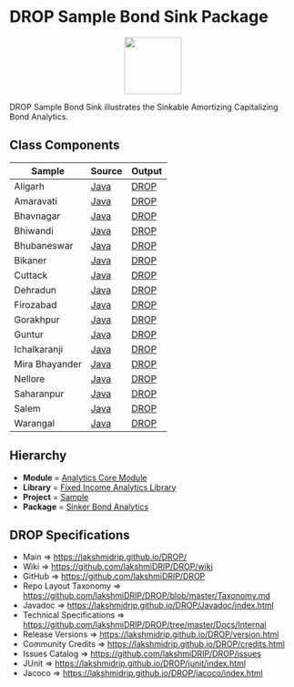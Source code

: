 # DROP Sample Bond Sink Package

<p align="center"><img src="https://github.com/lakshmiDRIP/DROP/blob/master/DRIP_Logo.gif?raw=true" width="100"></p>

DROP Sample Bond Sink illustrates the Sinkable Amortizing Capitalizing Bond Analytics.


## Class Components

 |     Sample     | Source | Output |
 |----------------|--------|--------|
 | Aligarh        | [Java](https://github.com/lakshmiDRIP/DROP/tree/master/src/main/java/org/drip/sample/bondsink/Aligarh.java) | [DROP](https://github.com/lakshmiDRIP/DROP/blob/master/drop/org/drip/sample/bondsink/Aligarh.drop) |
 | Amaravati      | [Java](https://github.com/lakshmiDRIP/DROP/tree/master/src/main/java/org/drip/sample/bondsink/Amaravati.java) | [DROP](https://github.com/lakshmiDRIP/DROP/blob/master/drop/org/drip/sample/bondsink/Amaravati.drop) |
 | Bhavnagar      | [Java](https://github.com/lakshmiDRIP/DROP/tree/master/src/main/java/org/drip/sample/bondsink/Bhavnagar.java) | [DROP](https://github.com/lakshmiDRIP/DROP/blob/master/drop/org/drip/sample/bondsink/Bhavnagar.drop) |
 | Bhiwandi       | [Java](https://github.com/lakshmiDRIP/DROP/tree/master/src/main/java/org/drip/sample/bondsink/Bhiwandi.java) | [DROP](https://github.com/lakshmiDRIP/DROP/blob/master/drop/org/drip/sample/bondsink/Bhiwandi.drop) |
 | Bhubaneswar    | [Java](https://github.com/lakshmiDRIP/DROP/tree/master/src/main/java/org/drip/sample/bondsink/Bhubaneswar.java) | [DROP](https://github.com/lakshmiDRIP/DROP/blob/master/drop/org/drip/sample/bondsink/Bhubaneswar.drop) |
 | Bikaner        | [Java](https://github.com/lakshmiDRIP/DROP/tree/master/src/main/java/org/drip/sample/bondsink/Bikaner.java) | [DROP](https://github.com/lakshmiDRIP/DROP/blob/master/drop/org/drip/sample/bondsink/Bikaner.drop) |
 | Cuttack        | [Java](https://github.com/lakshmiDRIP/DROP/tree/master/src/main/java/org/drip/sample/bondsink/Cuttack.java) | [DROP](https://github.com/lakshmiDRIP/DROP/blob/master/drop/org/drip/sample/bondsink/Cuttack.drop) |
 | Dehradun       | [Java](https://github.com/lakshmiDRIP/DROP/tree/master/src/main/java/org/drip/sample/bondsink/Dehradun.java) | [DROP](https://github.com/lakshmiDRIP/DROP/blob/master/drop/org/drip/sample/bondsink/Dehradun.drop) |
 | Firozabad      | [Java](https://github.com/lakshmiDRIP/DROP/tree/master/src/main/java/org/drip/sample/bondsink/Firozabad.java) | [DROP](https://github.com/lakshmiDRIP/DROP/blob/master/drop/org/drip/sample/bondsink/Firozabad.drop) |
 | Gorakhpur      | [Java](https://github.com/lakshmiDRIP/DROP/tree/master/src/main/java/org/drip/sample/bondsink/Gorakhpur.java) | [DROP](https://github.com/lakshmiDRIP/DROP/blob/master/drop/org/drip/sample/bondsink/Gorakhpur.drop) |
 | Guntur         | [Java](https://github.com/lakshmiDRIP/DROP/tree/master/src/main/java/org/drip/sample/bondsink/Guntur.java) | [DROP](https://github.com/lakshmiDRIP/DROP/blob/master/drop/org/drip/sample/bondsink/Guntur.drop) |
 | Ichalkaranji   | [Java](https://github.com/lakshmiDRIP/DROP/tree/master/src/main/java/org/drip/sample/bondsink/Ichalkaranji.java) | [DROP](https://github.com/lakshmiDRIP/DROP/blob/master/drop/org/drip/sample/bondsink/Ichalkaranji.drop) |
 | Mira Bhayander | [Java](https://github.com/lakshmiDRIP/DROP/tree/master/src/main/java/org/drip/sample/bondsink/MiraBhayander.java) | [DROP](https://github.com/lakshmiDRIP/DROP/blob/master/drop/org/drip/sample/bondsink/MiraBhayander.drop) |
 | Nellore        | [Java](https://github.com/lakshmiDRIP/DROP/tree/master/src/main/java/org/drip/sample/bondsink/Nellore.java) | [DROP](https://github.com/lakshmiDRIP/DROP/blob/master/drop/org/drip/sample/bondsink/Nellore.drop) |
 | Saharanpur     | [Java](https://github.com/lakshmiDRIP/DROP/tree/master/src/main/java/org/drip/sample/bondsink/Saharanpur.java) | [DROP](https://github.com/lakshmiDRIP/DROP/blob/master/drop/org/drip/sample/bondsink/Saharanpur.drop) |
 | Salem          | [Java](https://github.com/lakshmiDRIP/DROP/tree/master/src/main/java/org/drip/sample/bondsink/Salem.java) | [DROP](https://github.com/lakshmiDRIP/DROP/blob/master/drop/org/drip/sample/bondsink/Salem.drop) |
 | Warangal       | [Java](https://github.com/lakshmiDRIP/DROP/tree/master/src/main/java/org/drip/sample/bondsink/Warangal.java) | [DROP](https://github.com/lakshmiDRIP/DROP/blob/master/drop/org/drip/sample/bondsink/Warangal.drop) |


## Hierarchy

 <ul>
	<li><b>Module </b> = <a href = "https://github.com/lakshmiDRIP/DROP/tree/master/AnalyticsCore.md">Analytics Core Module</a></li>
	<li><b>Library</b> = <a href = "https://github.com/lakshmiDRIP/DROP/tree/master/FixedIncomeAnalyticsLibrary.md">Fixed Income Analytics Library</a></li>
	<li><b>Project</b> = <a href = "https://github.com/lakshmiDRIP/DROP/tree/master/src/main/java/org/drip/sample/README.md">Sample</a></li>
	<li><b>Package</b> = <a href = "https://github.com/lakshmiDRIP/DROP/tree/master/src/main/java/org/drip/sample/bondsink/README.md">Sinker Bond Analytics</a></li>
 </ul>


## DROP Specifications

 * Main                     => https://lakshmidrip.github.io/DROP/
 * Wiki                     => https://github.com/lakshmiDRIP/DROP/wiki
 * GitHub                   => https://github.com/lakshmiDRIP/DROP
 * Repo Layout Taxonomy     => https://github.com/lakshmiDRIP/DROP/blob/master/Taxonomy.md
 * Javadoc                  => https://lakshmidrip.github.io/DROP/Javadoc/index.html
 * Technical Specifications => https://github.com/lakshmiDRIP/DROP/tree/master/Docs/Internal
 * Release Versions         => https://lakshmidrip.github.io/DROP/version.html
 * Community Credits        => https://lakshmidrip.github.io/DROP/credits.html
 * Issues Catalog           => https://github.com/lakshmiDRIP/DROP/issues
 * JUnit                    => https://lakshmidrip.github.io/DROP/junit/index.html
 * Jacoco                   => https://lakshmidrip.github.io/DROP/jacoco/index.html
